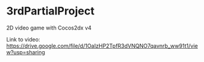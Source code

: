 # 3rdPartialProject
2D video game with Cocos2dx v4

Link to video: https://drive.google.com/file/d/1OaIzHP2TpfR3dVNQNO7qavnrb_ww91t1/view?usp=sharing
